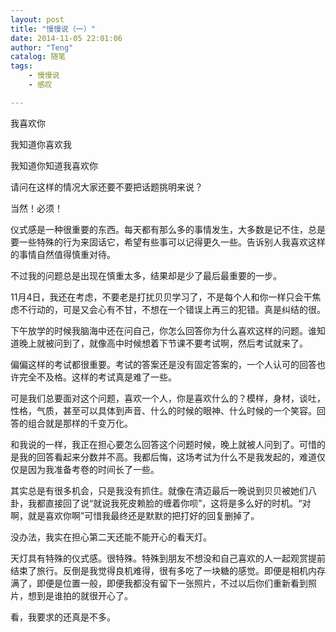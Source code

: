 ```yaml
---
layout: post
title: "慢慢说（一）"
date: 2014-11-05 22:01:06
author: "Teng"
catalog: 随笔
tags: 
    - 慢慢说
    - 感叹

---
```

我喜欢你

我知道你喜欢我

我知道你知道我喜欢你

请问在这样的情况大家还要不要把话题挑明来说？

当然！必须！

仪式感是一种很重要的东西。每天都有那么多的事情发生，大多数是记不住，总是要一些特殊的行为来固话它，希望有些事可以记得更久一些。告诉别人我喜欢这样的事情自然值得慎重对待。

不过我的问题总是出现在慎重太多，结果却是少了最后最重要的一步。

11月4日，我还在考虑，不要老是打扰贝贝学习了，不是每个人和你一样只会干焦虑不行动的，可是又会心有不甘，不想在一个错误上再三的犯错。真是纠结的很。

下午放学的时候我脑海中还在问自己，你怎么回答你为什么喜欢这样的问题。谁知道晚上就被问到了，就像高中时候想着下节课不要考试啊，然后考试就来了。

偏偏这样的考试都很重要。考试的答案还是没有固定答案的，一个人认可的回答也许完全不及格。这样的考试真是难了一些。

可是我们总要面对这个问题，喜欢一个人，你是喜欢什么的？模样，身材，谈吐，性格，气质，甚至可以具体到声音、什么的时候的眼神、什么时候的一个笑容。回答的组合就是那样的千变万化。

和我说的一样，我正在担心要怎么回答这个问题时候，晚上就被人问到了。可惜的是我的回答看起来分数并不高。我都后悔，这场考试为什么不是我发起的，难道仅仅是因为我准备考卷的时间长了一些。

其实总是有很多机会，只是我没有抓住。就像在清迈最后一晚说到贝贝被她们八卦，我都直接回了说“就说我死皮赖脸的缠着你呗”，这将是多么好的时机。“对啊，就是喜欢你啊”可惜我最终还是默默的把打好的回复删掉了。

没办法，我实在担心第二天还能不能开心的看天灯。

天灯具有特殊的仪式感。很特殊。特殊到朋友不想没和自己喜欢的人一起观赏提前结束了旅行。反倒是我觉得良机难得，很有多吃了一块糖的感觉。即便是相机内存满了，即便是位置一般，即便我都没有留下一张照片，不过以后你们重新看到照片，想到是谁拍的就很开心了。

看，我要求的还真是不多。